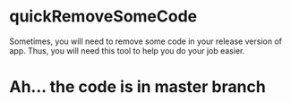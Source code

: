 # quickRemoveSomeCode
Sometimes, you will need to remove some code in your release version of app. Thus, you will need this tool to help you do your job easier. 

# Ah... the code is in master branch

